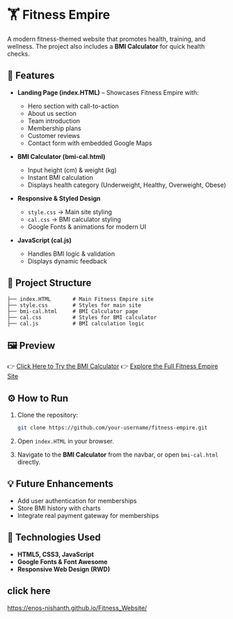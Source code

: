 
# 🏋️ Fitness Empire

A modern fitness-themed website that promotes health, training, and wellness. The project also includes a **BMI Calculator** for quick health checks.

## 🚀 Features

* **Landing Page (index.HTML)** – Showcases Fitness Empire with:

  * Hero section with call-to-action
  * About us section
  * Team introduction
  * Membership plans
  * Customer reviews
  * Contact form with embedded Google Maps

* **BMI Calculator (bmi-cal.html)**

  * Input height (cm) & weight (kg)
  * Instant BMI calculation
  * Displays health category (Underweight, Healthy, Overweight, Obese)

* **Responsive & Styled Design**

  * `style.css` → Main site styling
  * `cal.css` → BMI calculator styling
  * Google Fonts & animations for modern UI

* **JavaScript (cal.js)**

  * Handles BMI logic & validation
  * Displays dynamic feedback

## 📂 Project Structure

```
├── index.HTML       # Main Fitness Empire site
├── style.css        # Styles for main site
├── bmi-cal.html     # BMI Calculator page
├── cal.css          # Styles for BMI calculator
├── cal.js           # BMI calculation logic
```

## 🖼️ Preview

👉 [Click Here to Try the BMI Calculator](bmi-cal.html)
👉 [Explore the Full Fitness Empire Site](index.HTML)

## ⚙️ How to Run

1. Clone the repository:

   ```bash
   git clone https://github.com/your-username/fitness-empire.git
   ```
2. Open `index.HTML` in your browser.
3. Navigate to the **BMI Calculator** from the navbar, or open `bmi-cal.html` directly.

## 💡 Future Enhancements

* Add user authentication for memberships
* Store BMI history with charts
* Integrate real payment gateway for memberships

## 📌 Technologies Used

* **HTML5, CSS3, JavaScript**
* **Google Fonts & Font Awesome**
* **Responsive Web Design (RWD)**

## click here
https://enos-nishanth.github.io/Fitness_Website/
